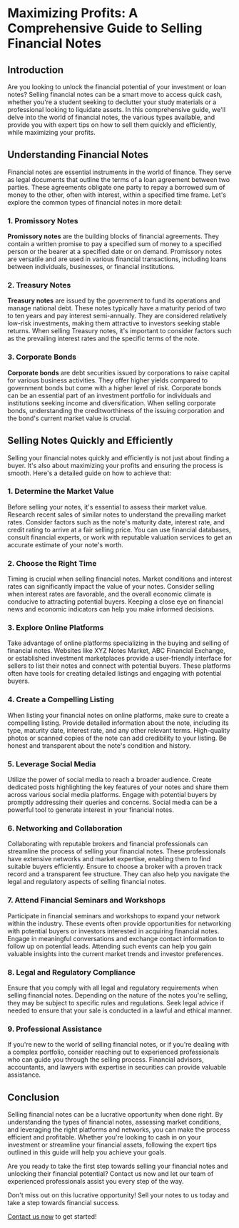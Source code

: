 # Maximizing Profits: A Comprehensive Guide to Selling Financial Notes

## Introduction

Are you looking to unlock the financial potential of your investment or loan notes? Selling financial notes can be a smart move to access quick cash, whether you're a student seeking to declutter your study materials or a professional looking to liquidate assets. In this comprehensive guide, we'll delve into the world of financial notes, the various types available, and provide you with expert tips on how to sell them quickly and efficiently, while maximizing your profits.

## Understanding Financial Notes

Financial notes are essential instruments in the world of finance. They serve as legal documents that outline the terms of a loan agreement between two parties. These agreements obligate one party to repay a borrowed sum of money to the other, often with interest, within a specified time frame. Let's explore the common types of financial notes in more detail:

### 1. Promissory Notes

**Promissory notes** are the building blocks of financial agreements. They contain a written promise to pay a specified sum of money to a specified person or the bearer at a specified date or on demand. Promissory notes are versatile and are used in various financial transactions, including loans between individuals, businesses, or financial institutions.

### 2. Treasury Notes

**Treasury notes** are issued by the government to fund its operations and manage national debt. These notes typically have a maturity period of two to ten years and pay interest semi-annually. They are considered relatively low-risk investments, making them attractive to investors seeking stable returns. When selling Treasury notes, it's important to consider factors such as the prevailing interest rates and the specific terms of the note.

### 3. Corporate Bonds

**Corporate bonds** are debt securities issued by corporations to raise capital for various business activities. They offer higher yields compared to government bonds but come with a higher level of risk. Corporate bonds can be an essential part of an investment portfolio for individuals and institutions seeking income and diversification. When selling corporate bonds, understanding the creditworthiness of the issuing corporation and the bond's current market value is crucial.

## Selling Notes Quickly and Efficiently

Selling your financial notes quickly and efficiently is not just about finding a buyer. It's also about maximizing your profits and ensuring the process is smooth. Here's a detailed guide on how to achieve that:

### 1. Determine the Market Value

Before selling your notes, it's essential to assess their market value. Research recent sales of similar notes to understand the prevailing market rates. Consider factors such as the note's maturity date, interest rate, and credit rating to arrive at a fair selling price. You can use financial databases, consult financial experts, or work with reputable valuation services to get an accurate estimate of your note's worth.

### 2. Choose the Right Time

Timing is crucial when selling financial notes. Market conditions and interest rates can significantly impact the value of your notes. Consider selling when interest rates are favorable, and the overall economic climate is conducive to attracting potential buyers. Keeping a close eye on financial news and economic indicators can help you make informed decisions.

### 3. Explore Online Platforms

Take advantage of online platforms specializing in the buying and selling of financial notes. Websites like XYZ Notes Market, ABC Financial Exchange, or established investment marketplaces provide a user-friendly interface for sellers to list their notes and connect with potential buyers. These platforms often have tools for creating detailed listings and engaging with potential buyers.

### 4. Create a Compelling Listing

When listing your financial notes on online platforms, make sure to create a compelling listing. Provide detailed information about the note, including its type, maturity date, interest rate, and any other relevant terms. High-quality photos or scanned copies of the note can add credibility to your listing. Be honest and transparent about the note's condition and history.

### 5. Leverage Social Media

Utilize the power of social media to reach a broader audience. Create dedicated posts highlighting the key features of your notes and share them across various social media platforms. Engage with potential buyers by promptly addressing their queries and concerns. Social media can be a powerful tool to generate interest in your financial notes.

### 6. Networking and Collaboration

Collaborating with reputable brokers and financial professionals can streamline the process of selling your financial notes. These professionals have extensive networks and market expertise, enabling them to find suitable buyers efficiently. Ensure to choose a broker with a proven track record and a transparent fee structure. They can also help you navigate the legal and regulatory aspects of selling financial notes.

### 7. Attend Financial Seminars and Workshops

Participate in financial seminars and workshops to expand your network within the industry. These events often provide opportunities for networking with potential buyers or investors interested in acquiring financial notes. Engage in meaningful conversations and exchange contact information to follow up on potential leads. Attending such events can help you gain valuable insights into the current market trends and investor preferences.

### 8. Legal and Regulatory Compliance

Ensure that you comply with all legal and regulatory requirements when selling financial notes. Depending on the nature of the notes you're selling, they may be subject to specific rules and regulations. Seek legal advice if needed to ensure that your sale is conducted in a lawful and ethical manner.

### 9. Professional Assistance

If you're new to the world of selling financial notes, or if you're dealing with a complex portfolio, consider reaching out to experienced professionals who can guide you through the selling process. Financial advisors, accountants, and lawyers with expertise in securities can provide valuable assistance.

## Conclusion

Selling financial notes can be a lucrative opportunity when done right. By understanding the types of financial notes, assessing market conditions, and leveraging the right platforms and networks, you can make the process efficient and profitable. Whether you're looking to cash in on your investment or streamline your financial assets, following the expert tips outlined in this guide will help you achieve your goals.

Are you ready to take the first step towards selling your financial notes and unlocking their financial potential? Contact us now and let our team of experienced professionals assist you every step of the way.

Don't miss out on this lucrative opportunity! Sell your notes to us today and take a step towards financial success.

[Contact us now](https://www.yournotesellingwebsite.com/contact) to get started!